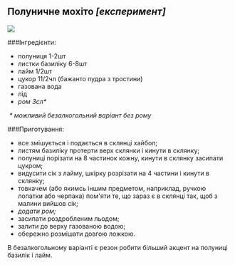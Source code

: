 Полуничне мохіто _[експеримент]_
---------
![](polunуchne_mojito.jpg)

###Інгредієнти:

- полуниця 1-2шт
- листки базиліку 6-8шт
- лайм 1/2шт
- цукор 11/2чл (бажанто пудра з тростини)
- газована вода
- лід
- _ром 3сл*_

 _* можливий безалкогольний варіант без рому_

###Приготування:

- все змішується і подається в склянці хайбол;
- листям базиліку протерти верх склянки і кинути в склянку;
- полуниці порізати на 8 частинок кожну, кинути в склянку засипати цукром;
- видусити сік з лайму, шкірку розрізати на 4 частини і кинути в cклянку;
- товкачем (або якимсь іншим предметом, наприклад, ручкою лопатки або черпака) пом'яти те, що зараз є в склянці так, щоб з малини вийшов сік;
- _додати ром;_
- засипати роздробленим льодом;
- залити до верху газованою водою;
- обережно розмішати довгою ложкою.

В безалкогольному варіанті є резон робити більший акцент на полуниці базилік і лайм.